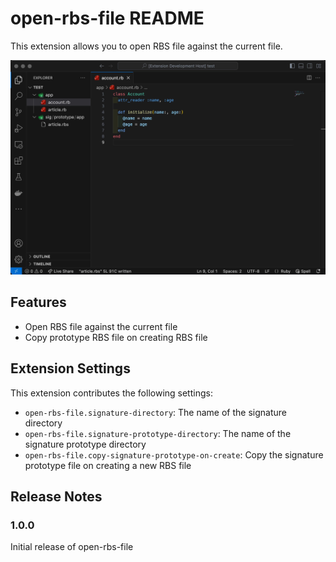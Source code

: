 # open-rbs-file README

This extension allows you to open RBS file against the current file.

![](preview.png)

## Features

* Open RBS file against the current file
* Copy prototype RBS file on creating RBS file

## Extension Settings

This extension contributes the following settings:

* `open-rbs-file.signature-directory`: The name of the signature directory
* `open-rbs-file.signature-prototype-directory`: The name of the signature prototype directory
* `open-rbs-file.copy-signature-prototype-on-create`: Copy the signature prototype file on creating a new RBS file

## Release Notes

### 1.0.0

Initial release of open-rbs-file

